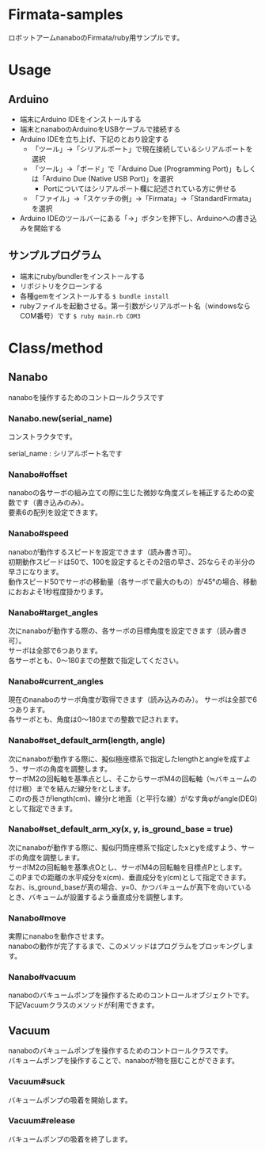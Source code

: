 # Firmata-samples
ロボットアームnanaboのFirmata/ruby用サンプルです。

# Usage

## Arduino

- 端末にArduino IDEをインストールする
- 端末とnanaboのArduinoをUSBケーブルで接続する
- Arduino IDEを立ち上げ、下記のとおり設定する
    - 「ツール」→「シリアルポート」で現在接続しているシリアルポートを選択
    - 「ツール」→「ボード」で「Arduino Due (Programming Port)」もしくは「Arduino Due (Native USB Port)」を選択
        - Portについてはシリアルポート欄に記述されている方に併せる
    - 「ファイル」→「スケッチの例」→「Firmata」→「StandardFirmata」を選択
- Arduino IDEのツールバーにある「→」ボタンを押下し、Arduinoへの書き込みを開始する

## サンプルプログラム
- 端末にruby/bundlerをインストールする
- リポジトリをクローンする
- 各種gemをインストールする
    `$ bundle install`
- rubyファイルを起動させる。第一引数がシリアルポート名（windowsならCOM番号）です
    `$ ruby main.rb COM3`

# Class/method

## Nanabo

nanaboを操作するためのコントロールクラスです

### Nanabo.new(serial_name)

コンストラクタです。

serial_name
:   シリアルポート名です

### Nanabo#offset

nanaboの各サーボの組み立ての際に生じた微妙な角度ズレを補正するための変数です（書き込みのみ）。  
要素6の配列を設定できます。

### Nanabo#speed

nanaboが動作するスピードを設定できます（読み書き可）。  
初期動作スピードは50で、100を設定するとその2倍の早さ、25ならその半分の早さになります。  
動作スピード50でサーボの移動量（各サーボで最大のもの）が45°の場合、移動におおよそ1秒程度掛かります。

### Nanabo#target_angles

次にnanaboが動作する際の、各サーボの目標角度を設定できます（読み書き可）。  
サーボは全部で6つあります。  
各サーボとも、0～180までの整数で指定してください。

### Nanabo#current_angles

現在のnanaboのサーボ角度が取得できます（読み込みのみ）。
サーボは全部で6つあります。  
各サーボとも、角度は0～180までの整数で記されます。

### Nanabo#set_default_arm(length, angle)

次にnanaboが動作する際に、擬似極座標系で指定したlengthとangleを成すよう、サーボの角度を調整します。  
サーボM2の回転軸を基準点とし、そこからサーボM4の回転軸（≒バキュームの付け根）までを結んだ線分をrとします。  
このrの長さがlength(cm)、線分rと地面（と平行な線）がなす角φがangle(DEG)として指定できます。

### Nanabo#set_default_arm_xy(x, y, is_ground_base = true)

次にnanaboが動作する際に、擬似円筒座標系で指定したxとyを成すよう、サーボの角度を調整します。  
サーボM2の回転軸を基準点Oとし、サーボM4の回転軸を目標点Pとします。  
このPまでの距離の水平成分をx(cm)、垂直成分をy(cm)として指定できます。  
なお、is_ground_baseが真の場合、y=0、かつバキュームが真下を向いているとき、バキュームが設置するよう垂直成分を調整します。

### Nanabo#move

実際にnanaboを動作させます。  
nanaboの動作が完了するまで、このメソッドはプログラムをブロッキングします。

### Nanabo#vacuum

nanaboのバキュームポンプを操作するためのコントロールオブジェクトです。  
下記Vacuumクラスのメソッドが利用できます。

## Vacuum

nanaboのバキュームポンプを操作するためのコントロールクラスです。  
バキュームポンプを操作することで、nanaboが物を掴むことができます。

### Vacuum#suck

バキュームポンプの吸着を開始します。

### Vacuum#release

バキュームポンプの吸着を終了します。

